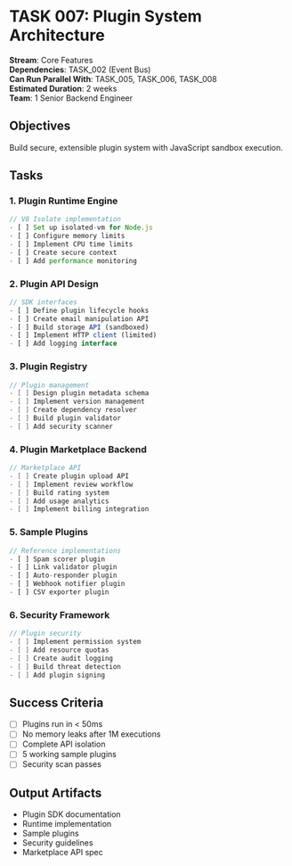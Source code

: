 # TASK 007: Plugin System Architecture

**Stream**: Core Features  
**Dependencies**: TASK_002 (Event Bus)  
**Can Run Parallel With**: TASK_005, TASK_006, TASK_008  
**Estimated Duration**: 2 weeks  
**Team**: 1 Senior Backend Engineer

## Objectives
Build secure, extensible plugin system with JavaScript sandbox execution.

## Tasks

### 1. Plugin Runtime Engine
```typescript
// V8 Isolate implementation
- [ ] Set up isolated-vm for Node.js
- [ ] Configure memory limits
- [ ] Implement CPU time limits
- [ ] Create secure context
- [ ] Add performance monitoring
```

### 2. Plugin API Design
```typescript
// SDK interfaces
- [ ] Define plugin lifecycle hooks
- [ ] Create email manipulation API
- [ ] Build storage API (sandboxed)
- [ ] Implement HTTP client (limited)
- [ ] Add logging interface
```

### 3. Plugin Registry
```go
// Plugin management
- [ ] Design plugin metadata schema
- [ ] Implement version management
- [ ] Create dependency resolver
- [ ] Build plugin validator
- [ ] Add security scanner
```

### 4. Plugin Marketplace Backend
```go
// Marketplace API
- [ ] Create plugin upload API
- [ ] Implement review workflow
- [ ] Build rating system
- [ ] Add usage analytics
- [ ] Implement billing integration
```

### 5. Sample Plugins
```javascript
// Reference implementations
- [ ] Spam scorer plugin
- [ ] Link validator plugin
- [ ] Auto-responder plugin
- [ ] Webhook notifier plugin
- [ ] CSV exporter plugin
```

### 6. Security Framework
```go
// Plugin security
- [ ] Implement permission system
- [ ] Add resource quotas
- [ ] Create audit logging
- [ ] Build threat detection
- [ ] Add plugin signing
```

## Success Criteria
- [ ] Plugins run in < 50ms
- [ ] No memory leaks after 1M executions
- [ ] Complete API isolation
- [ ] 5 working sample plugins
- [ ] Security scan passes

## Output Artifacts
- Plugin SDK documentation
- Runtime implementation
- Sample plugins
- Security guidelines
- Marketplace API spec